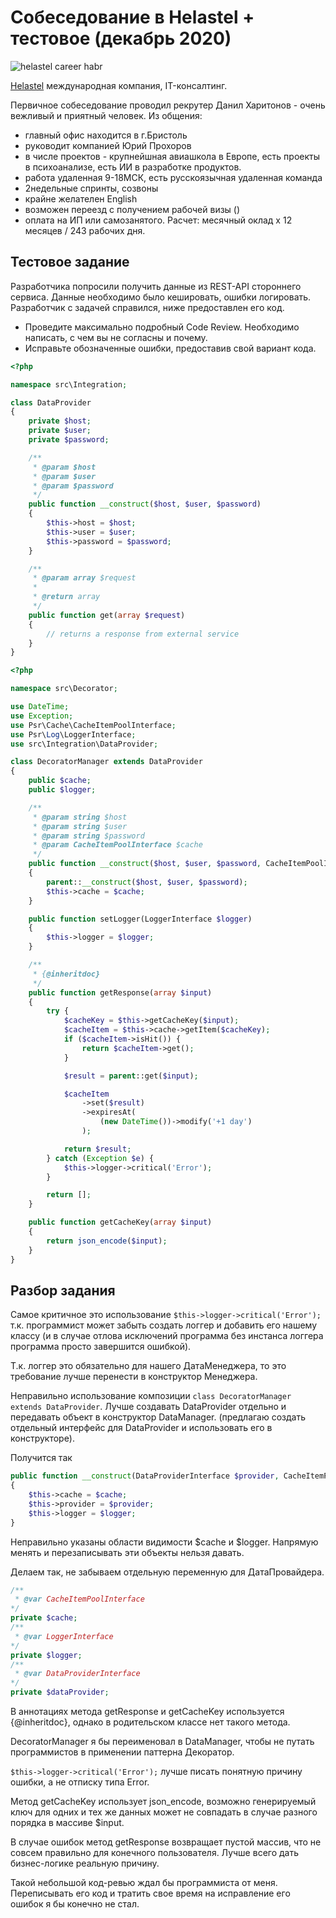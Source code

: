 # Собеседование в Helastel + тестовое (декабрь 2020)

![helastel career habr](/img/helastel.png)

[Helastel](https://www.helastel.com) международная компания, IT-консалтинг.

Первичное собеседование проводил рекрутер Данил Харитонов - очень вежливый и приятный человек.
Из общения:
- главный офис находится в г.Бристоль
- руководит компанией Юрий Прохоров
- в числе проектов - крупнейшная авиашкола в Европе, есть проекты в психоанализе, есть ИИ в разработке продуктов.
- работа удаленная 9-18МСК, есть русскоязычная удаленная команда
- 2недельные спринты, созвоны
- крайне желателен English
- возможен переезд с получением рабочей визы ()
- оплата на ИП или самозанятого. Расчет: месячный оклад x 12 месяцев / 243 рабочих дня.

## Тестовое задание

Разработчика попросили получить данные из REST-API стороннего сервиса.
Данные необходимо было кешировать, ошибки логировать. Разработчик с задачей справился, ниже предоставлен его код.
* Проведите максимально подробный Code Review. Необходимо написать, с чем вы не согласны и почему.
* Исправьте обозначенные ошибки, предоставив свой вариант кода.

``` php
<?php

namespace src\Integration;

class DataProvider
{
    private $host;
    private $user;
    private $password;

    /**
     * @param $host
     * @param $user
     * @param $password
     */
    public function __construct($host, $user, $password)
    {
        $this->host = $host;
        $this->user = $user;
        $this->password = $password;
    }

    /**
     * @param array $request
     *
     * @return array
     */
    public function get(array $request)
    {
        // returns a response from external service
    }
}
```

``` php
<?php

namespace src\Decorator;

use DateTime;
use Exception;
use Psr\Cache\CacheItemPoolInterface;
use Psr\Log\LoggerInterface;
use src\Integration\DataProvider;

class DecoratorManager extends DataProvider
{
    public $cache;
    public $logger;

    /**
     * @param string $host
     * @param string $user
     * @param string $password
     * @param CacheItemPoolInterface $cache
     */
    public function __construct($host, $user, $password, CacheItemPoolInterface $cache)
    {
        parent::__construct($host, $user, $password);
        $this->cache = $cache;
    }

    public function setLogger(LoggerInterface $logger)
    {
        $this->logger = $logger;
    }

    /**
     * {@inheritdoc}
     */
    public function getResponse(array $input)
    {
        try {
            $cacheKey = $this->getCacheKey($input);
            $cacheItem = $this->cache->getItem($cacheKey);
            if ($cacheItem->isHit()) {
                return $cacheItem->get();
            }

            $result = parent::get($input);

            $cacheItem
                ->set($result)
                ->expiresAt(
                    (new DateTime())->modify('+1 day')
                );

            return $result;
        } catch (Exception $e) {
            $this->logger->critical('Error');
        }

        return [];
    }

    public function getCacheKey(array $input)
    {
        return json_encode($input);
    }
}
```


## Разбор задания

Самое критичное это использование `$this->logger->critical('Error');`
т.к. программист может забыть создать логгер и добавить его нашему классу
(и в случае отлова исключений программа без инстанса логгера программа просто завершится ошибкой).

Т.к. логгер это обязательно для нашего ДатаМенеджера, то это требование лучше перенести в конструктор Менеджера.

Неправильно использование композиции `class DecoratorManager extends DataProvider`. Лучше создавать DataProvider отдельно и передавать объект в конструктор DataManager.
(предлагаю создать отдельный интерфейс для DataProvider и использовать его в конструкторе).

Получится так
``` php
public function __construct(DataProviderInterface $provider, CacheItemPoolInterface $cache, LoggerInterface $logger)
{
    $this->cache = $cache;
    $this->provider = $provider;
    $this->logger = $logger;
}
```

Неправильно указаны области видимости $cache и $logger. Напрямую менять и перезаписывать эти объекты нельзя давать.

Делаем так, не забываем отдельную переменную для ДатаПровайдера.
``` php
/**
 * @var CacheItemPoolInterface
*/
private $cache;
/**
 * @var LoggerInterface
*/
private $logger;
/**
 * @var DataProviderInterface
*/
private $dataProvider;
```

В аннотациях метода getResponse и getCacheKey используется {@inheritdoc}, однако в родительском классе нет такого метода.

DecoratorManager я бы переименовал в DataManager, чтобы не путать программистов в применении паттерна Декоратор.

`$this->logger->critical('Error');` лучше писать понятную причину ошибки, а не отписку типа Error.

Метод getCacheKey использует json_encode, возможно генерируемый ключ для одних и тех же данных может не совпадать в случае
разного порядка в массиве $input.

В случае ошибок метод getResponse возвращает пустой массив, что не совсем правильно для конечного пользователя.
Лучше всего дать бизнес-логике реальную причину.

Такой небольшой код-ревью ждал бы программиста от меня. Переписывать его код и тратить свое время на исправление
его ошибок я бы конечно не стал.
